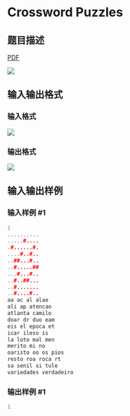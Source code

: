 # Crossword Puzzles

## 题目描述

[problemUrl]: https://uva.onlinejudge.org/index.php?option=com_onlinejudge&Itemid=8&category=10&page=show_problem&problem=783

[PDF](https://uva.onlinejudge.org/external/8/p842.pdf)

![](https://cdn.luogu.com.cn/upload/vjudge_pic/UVA842/2295df60a402d378f397e5b77b454aab0f76e154.png)

## 输入输出格式

### 输入格式

![](https://cdn.luogu.com.cn/upload/vjudge_pic/UVA842/4677bc2b57ab007314e09b0f594d9204218d4174.png)

### 输出格式

![](https://cdn.luogu.com.cn/upload/vjudge_pic/UVA842/0f29b6b98d872fd9eeac9cfa59f22e255defb7cd.png)

## 输入输出样例

### 输入样例 #1

```cpp
1
..........
.....#....
.#......#.
....#..#..
..##...#..
..#.....##
...#...#..
..#..##...
..#.......
..#....#..
aa ac al alao
ali ap atencao
atlanta camilo
doar dr duo eam
eis el epoca et
icar ileso is
la loto mal men
merito mi no
oaristo oo os pios
resto roa roca rt
sa senil si tule
variedades verdadeiro
```


### 输出样例 #1

```cpp
1
```



